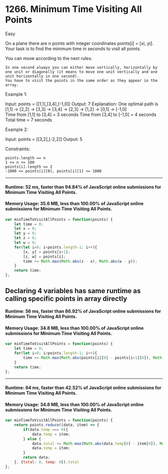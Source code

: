 # 1266. Minimum Time Visiting All Points
Easy

On a plane there are n points with integer coordinates points[i] = [xi, yi]. Your task is to find the minimum time in seconds to visit all points.

You can move according to the next rules:

    In one second always you can either move vertically, horizontally by one unit or diagonally (it means to move one unit vertically and one unit horizontally in one second).
    You have to visit the points in the same order as they appear in the array.

 

Example 1:

Input: points = [[1,1],[3,4],[-1,0]]
Output: 7
Explanation: One optimal path is [1,1] -> [2,2] -> [3,3] -> [3,4] -> [2,3] -> [1,2] -> [0,1] -> [-1,0]   
Time from [1,1] to [3,4] = 3 seconds 
Time from [3,4] to [-1,0] = 4 seconds
Total time = 7 seconds

Example 2:

Input: points = [[3,2],[-2,2]]
Output: 5

 

Constraints:

    points.length == n
    1 <= n <= 100
    points[i].length == 2
    -1000 <= points[i][0], points[i][1] <= 1000


---
#### Runtime: 52 ms, faster than 94.84% of JavaScript online submissions for Minimum Time Visiting All Points.
#### Memory Usage: 35.6 MB, less than 100.00% of JavaScript online submissions for Minimum Time Visiting All Points.
```javascript
var minTimeToVisitAllPoints = function(points) {
    let time = 0;
    let x = 0;
    let y = 0;
    let z = 0;
    let w = 0;
    for(let i=0; i<points.length-1; i++){
        [x, y] = points[i+1];
        [z, w] = points[i];
        time += Math.max(Math.abs(z - x), Math.abs(w - y));
    }
    return time;
};
```

## Declaring 4 variables has same runtime as calling specific points in array directly

#### Runtime: 56 ms, faster than 86.92% of JavaScript online submissions for Minimum Time Visiting All Points.
#### Memory Usage: 34.8 MB, less than 100.00% of JavaScript online submissions for Minimum Time Visiting All Points.

```javascript
var minTimeToVisitAllPoints = function(points) {
    let time = 0;
    for(let i=0; i<points.length-1; i++){
        time += Math.max(Math.abs(points[i][0] - points[i+1][0]), Math.abs(points[i][1] - points[i+1][1]));
    }
    return time;
};
```

---
#### Runtime: 64 ms, faster than 42.52% of JavaScript online submissions for Minimum Time Visiting All Points.
#### Memory Usage: 34.8 MB, less than 100.00% of JavaScript online submissions for Minimum Time Visiting All Points.
```javascript
var minTimeToVisitAllPoints = function(points) {
    return points.reduce((data, item) => {
        if(data.temp === 0){
            data.temp = item;
        } else {
            data.total += Math.max(Math.abs(data.temp[0] - item[0]), Math.abs(data.temp[1] - item[1]));
            data.temp = item;
        }
        return data;
    }, {total: 0, temp: 0}).total
};
```
